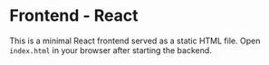 # Frontend - React

This is a minimal React frontend served as a static HTML file.
Open `index.html` in your browser after starting the backend.
